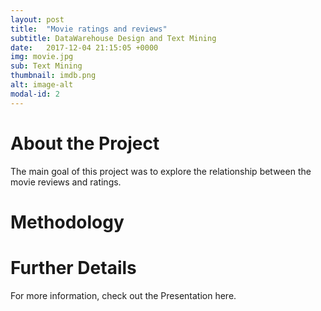 ```yaml
---
layout: post
title:  "Movie ratings and reviews"
subtitle: DataWarehouse Design and Text Mining
date:   2017-12-04 21:15:05 +0000
img: movie.jpg
sub: Text Mining
thumbnail: imdb.png
alt: image-alt
modal-id: 2
---
```


#  About the Project
The main goal of this project was to explore the relationship between the movie reviews and ratings.

# Methodology


# Further Details
For more information, check out the Presentation here.
